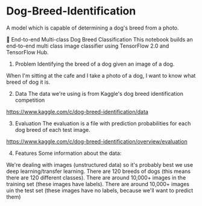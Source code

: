 # Dog-Breed-Identification
A model which is capable of determining a dog's breed from a photo.

🐶 End-to-end Multi-class Dog Breed Classification
This notebook builds an end-to-end multi class image classifier using TensorFlow 2.0 and TensorFlow Hub.

1. Problem
Identifying the breed of a dog given an image of a dog.

When I'm sitting at the cafe and I take a photo of a dog, I want to know what breed of dog it is.


2. Data
The data we're using is from Kaggle's dog breed identification competition

https://www.kaggle.com/c/dog-breed-identification/data

3. Evaluation
The evaluation is a file with prediction probabilities for each dog breed of each test image.

https://www.kaggle.com/c/dog-breed-identification/overview/evaluation

4. Features
Some information about the data:

We're dealing with images (unstructured data) so it's probably best we use deep learning/transfer learning.
There are 120 breeds of dogs (this means there are 120 different classes).
There are around 10,000+ images in the training set (these images have labels).
There are around 10,000+ images uin the test set (these images have no labels, because we'll want to predict them)
